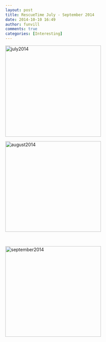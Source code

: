 ```yaml
---
layout: post
title: RescueTime July - September 2014
date: 2014-10-10 16:49
author: funvill
comments: true
categories: [Interesting]
---
```

<a href="http://blog.abluestar.com/public/uploads/2014/10/july2014.png"><img class="alignnone size-medium wp-image-4002" src="http://blog.abluestar.com/public/uploads/2014/10/july2014-300x286.png" alt="july2014" width="300" height="286" /></a>

<a href="http://blog.abluestar.com/public/uploads/2014/10/august2014.png"><img class="alignnone size-medium wp-image-4003" src="http://blog.abluestar.com/public/uploads/2014/10/august2014-300x284.png" alt="august2014" width="300" height="284" /></a>

&nbsp;

<a href="http://blog.abluestar.com/public/uploads/2014/10/september2014.png"><img class="alignnone size-medium wp-image-4004" src="http://blog.abluestar.com/public/uploads/2014/10/september2014-300x284.png" alt="september2014" width="300" height="284" /></a>
